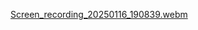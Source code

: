[Screen_recording_20250116_190839.webm](https://github.com/user-attachments/assets/c7600087-2b0b-4dfb-a320-3ed77cce7a46)
